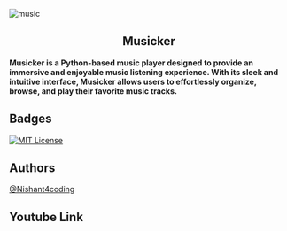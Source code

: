 ![music](https://github.com/Nishant4coding/Musicker/assets/92370893/04a92dd5-0d84-4793-87df-3ca71c3b400c)

<h2 align="center">Musicker</h2>
<b>Musicker is a Python-based music player designed to provide an immersive and enjoyable music listening experience. With its sleek and intuitive interface, Musicker allows users to effortlessly organize, browse, and play their favorite music tracks.</b>


## Badges
[![MIT License](https://img.shields.io/badge/License-MIT-green.svg)](https://choosealicense.com/licenses/mit/)

## Authors
[@Nishant4coding](https://www.github.com/Nishant4coding)

## Youtube Link
[](https://www.youtube.com/watch?v=yIoaKuq1sK4)





